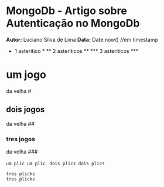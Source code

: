 # MongoDb - Artigo sobre Autenticação no MongoDb
**Autor:** Luciano Silva de Lima
**Data:** Date.now() //em timestamp
* 1 asterítico *
** 2 asteríticos **
*** 3 asteríticos ***

# um jogo 
da velha #
## dois jogos 
da velha ##`
### tres jogos 
da velha ###


`um plic
um plic
`
``
dois plics
dois plics
``
```
tres plicks
tres plicks
```
